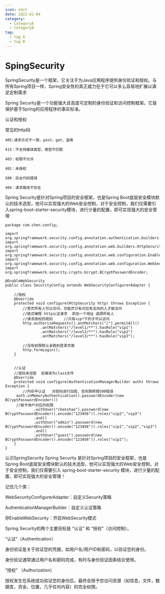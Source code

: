 ```yaml
---
icon: edit
date: 2022-01-04
category:
  - CategoryA
  - CategoryB
tag:
  - tag A
  - tag B
---
```


# SpingSecurity

SpringSecurity是一个框架，它关注于为Java应用程序提供身份验证和授权。与所有Spring项目一样，Spring安全性的真正威力在于它可以多么容易地扩展以满足定制需求

Spring Security是一个功能强大且高度可定制的身份验证和访问控制框架。它是保护基于Spring的应用程序的事实标准。

认证和授权

常见的http码

```
405:请求方式不一致，post，get，滥用

415：不支持媒体类型，类型不匹配

403：权限不允许

401：未授权

500：后台代码错误

404：请求路径不存在
```

Spring Security是针对Spring项目的安全框架，也是Spring Boot底层安全模块默认的技术选型，他可以实现强大的Web安全控制，对于安全控制，我们仅需要引入spring-boot-starter-security模块，进行少量的配置，即可实现强大的安全管理

```
package com.chen.config;

import org.springframework.security.config.annotation.authentication.builders.AuthenticationManagerBuilder;
import org.springframework.security.config.annotation.web.builders.HttpSecurity;
import org.springframework.security.config.annotation.web.configuration.EnableWebSecurity;
import org.springframework.security.config.annotation.web.configuration.WebSecurityConfigurerAdapter;
import org.springframework.security.crypto.bcrypt.BCryptPasswordEncoder;

@EnableWebSecurity
public class SecurityConfig extends WebSecurityConfigurerAdapter {

    //授权
    @Override
    protected void configure(HttpSecurity http) throws Exception {
        //首页所有人可以访问，功能页只有对应有全向的人才能访问
        //链式编程 http认证请求  添加一个地址 选择所有人
        //请求授权的规则     //只有vip*下的才可以访问
        http.authorizeRequests().antMatchers("/").permitAll()
                .antMatchers("/level1/**").hasRole("vip1")
                .antMatchers("/level2/**").hasRole("vip2")
                .antMatchers("/level3/**").hasRole("vip3");

        //没有权限默认会跳到登录页面
        http.formLogin();
    }


    //认证
    //密码未加密  反编译为class文件
    @Override
    protected void configure(AuthenticationManagerBuilder auth) throws Exception {
        //内存中认证   对密码进行加密，否则跳转报500错误 
     auth.inMemoryAuthentication().passwordEncoder(new BCryptPasswordEncoder())
     //赋予用户对应的权限
             .withUser("chenchao").password(new BCryptPasswordEncoder().encode("123456")).roles("vip2","vip3")
             .and()
             .withUser("admin").password(new BCryptPasswordEncoder().encode("123456")).roles("vip1","vip2","vip3")
             .and()
             .withUser("guest").password(new BCryptPasswordEncoder().encode("123456")).roles("vip1");
    }
}

```

认识SpringSecurity
Spring Security 是针对Spring项目的安全框架，也是Spring Boot底层安全模块默认的技术选型，他可以实现强大的Web安全控制，对于安全控制，我们仅需要引入 spring-boot-starter-security 模块，进行少量的配置，即可实现强大的安全管理！

记住几个类：

WebSecurityConfigurerAdapter：自定义Security策略

AuthenticationManagerBuilder：自定义认证策略

@EnableWebSecurity：开启WebSecurity模式

Spring Security的两个主要目标是 “认证” 和 “授权”（访问控制）。

“认证”（Authentication）

身份验证是关于验证您的凭据，如用户名/用户ID和密码，以验证您的身份。

身份验证通常通过用户名和密码完成，有时与身份验证因素结合使用。

“授权” （Authorization）

授权发生在系统成功验证您的身份后，最终会授予您访问资源（如信息，文件，数据库，资金，位置，几乎任何内容）的完全权限。
